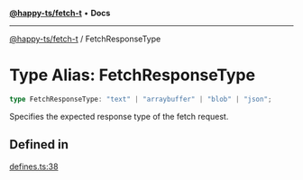 [**@happy-ts/fetch-t**](../README.md) • **Docs**

***

[@happy-ts/fetch-t](../README.md) / FetchResponseType

# Type Alias: FetchResponseType

```ts
type FetchResponseType: "text" | "arraybuffer" | "blob" | "json";
```

Specifies the expected response type of the fetch request.

## Defined in

[defines.ts:38](https://github.com/JiangJie/fetch-t/blob/61346c95bab5342bcbd9e97bca747ef24af2eac6/src/fetch/defines.ts#L38)
